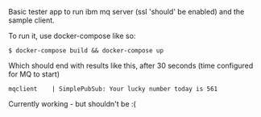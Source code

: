 Basic tester app to run ibm mq server (ssl 'should' be enabled) and the sample client.

To run it, use docker-compose like so:
```
$ docker-compose build && docker-compose up
```

Which should end with results like this, after 30 seconds (time configured for MQ to start)

```
mqclient    | SimplePubSub: Your lucky number today is 561
```

Currently working - but shouldn't be :(

  
